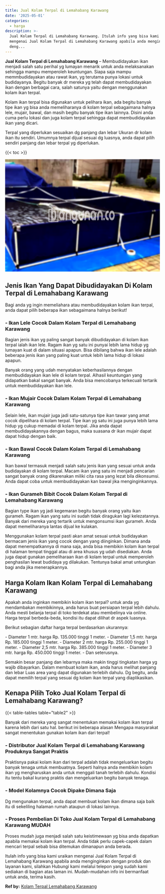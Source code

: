 ```yaml
---
title: Jual Kolam Terpal di Lemahabang Karawang
date: '2025-05-01'
categories:
  - harga
description: >-
  Jual Kolam Terpal di Lemahabang Karawang. Itulah info yang bisa kami uraikan
  mengenai Jual Kolam Terpal di Lemahabang Karawang apabila anda menginginkan
  deng...
---
```


**Jual Kolam Terpal di Lemahabang Karawang** – Membudidayakan ikan menjadi salah satu perihal yg lumayan menarik untuk anda melaksanakan sehingga mampu memperoleh keuntungan. Siapa saja mampu memmbudidayakan atau rawat ikan, yg terutama punya lokasi untuk budidayanya. Begitu banyak dr mereka yg telah dapat membudidayakan ikan dengan berbagai cara, salah satunya yaitu dengan menggunakan kolam ikan terpal.

Kolam ikan terpal bisa digunakan untuk pelihara ikan, ada begitu banyak tipe ikan yg bisa anda memeliharanya di kolam terpal sebagaimana halnya lele, mujair, bawal, dan masih begitu banyak tipe ikan lainnya. Disini anda cuma perlu lokasi dan juga kolam terpal sehingga dapat membudidayakan ikan yang dicari.

Terpal yang diperlukan sesuaikan dg panjang dan lebar Ukuran dr kolam ikan itu sendiri. Umumnya terpal dijual sesuai dg luasnya, anda dapat pilih sendiri panjang dan lebar terpal yg diperlukan.

{{< toc >}}

![Jual Kolam Terpal di Lemahabang Karawang](/images/jual-kolam-terpal-48.png)

## Jenis Ikan Yang Dapat Dibudidayakan Di Kolam Terpal di Lemahabang Karawang

Bagi anda yg ingin memeliahara atau membudidayakan kolam ikan terpal, anda dapat pilih beberapa ikan sebagaimana halnya berikut!

### \- Ikan Lele Cocok Dalam Kolam Terpal di Lemahabang Karawang

Bagian jenis ikan yg paling sangat banyak dibudidayakan di kolam ikan terpal ialah ikan lele. Ragam ikan yg satu ini punyai lebih lama hidup yg lumayan kuat di dalam situasi apapun. Bisa dibilang bahwa ikan lele adalah beberapa jenis ikan yang paling kuat untuk lebih lama hidup di lokasi apapun.

Banyak orang yang udah menyatakan keberhasilannya dengan membudidayakan ikan lele di kolam terpal. Alhasil keuntungan yang didapatkan bakal sangat banyak. Anda bisa mencobanya terkecuali tertarik untuk membudidayakan ikan lele.

### \- Ikan Mujair Cocok Dalam Kolam Terpal di Lemahabang Karawang

Selain lele, ikan mujair juga jadi satu-satunya tipe ikan tawar yang amat cocok dipelihara di kolam terpal. Tipe ikan yg satu ini juga punya lebih lama hidup yg cukup memadai di kolam terpal. Jika anda dapat membudidayakannya dengan bagus, maka suasana dr ikan mujair dapat dapat hidup dengan baik.

### \- Ikan Bawal Cocok Dalam Kolam Terpal di Lemahabang Karawang

Ikan bawal termasuk menjadi salah satu jenis ikan yang sesuai untuk anda budidayakan di kolam terpal. Macam ikan yang satu ini menjadi pencarian sangat banyak orang dikarenakan miliki cita rasa yang lezat bila dikonsumsi. Anda dapat coba untuk membudidayakan kan bawal jika menginginkannya.

### \- Ikan Gurameh Bibit Cocok Dalam Kolam Terpal di Lemahabang Karawang

Bagian type ikan yg jadi kegemaran begitu banyak orang yaitu ikan gurameh. Ragam ikan yang satu ini sudah tidak diragukan lagi kelezatannya. Banyak dari mereka yang tertarik untuk mengonsumsi ikan gurameh. Anda dapat memeliharanya lantas dijual ke kulakan.

Menggunakan kolam terpal pasti akan amat sesuai untuk budidayakan bermacam jenis ikan yang cocok dengan yang diinginkan. Dimana anda dapat menempatkannya di mana saja, anda bisa membikin kolam ikan terpal di halaman tempat tinggal atau di area khusus yg udah disediakan. Anda juga dapat gunakan pemeliharaan ikan di kolam terpal untuk memperoleh penghasilan lewat budidaya yg dilakukan. Tentunya bakal amat untungkan bagi anda jika menerapkannya.

## Harga Kolam Ikan Kolam Terpal di Lemahabang Karawang

Apakah anda inginkan membikin kolam ikan terpal? untuk anda yg mendambakan membikinnya, anda harus buat persiapan terpal lebih dahulu. Anda mesti belanja terpal di toko terdekat atau membelinya via online. Harga terpal berbeda-beda, kondisi itu dapat dilihat dr aspek luasnya.

Berikut sebagian daftar harga terpal berdasarkan ukurannya:

\- Diameter 1 mtr. harga Rp. 135.000 tinggi 1 meter. - Diameter 1,5 mtr. harga Rp. 185.000 tinggi 1 meter. - Diameter 2 mtr. harga Rp. 255.000 tinggi 1 meter. - Diameter 2,5 mtr. harga Rp. 385.000 tinggi 1 meter. - Diameter 3 mtr. harga Rp. 450.000 tinggi 1 meter. - Dan seterusnya.

Semakin besar panjang dan lebarnya maka makin tinggi tingkatan harga yg wajib dibayarkan. Dalam membuat kolam ikan, anda harus melihat panjang dan lebar Luas area yang dapat digunakan terlebih dahulu. Dg begitu, anda dapat memilih terpal yang sesuai dg kolam ikan terpal yang diaplikasikan.

## Kenapa Pilih Toko Jual Kolam Terpal di Lemahabang Karawang?

{{< table-tables table="table2" >}}

Banyak dari mereka yang sangat menentukan memakai kolam ikan terpal karena lebih dari satu hal. berikut ini beberapa alasan Mengapa masyarakat sangat menentukan gunakan kolam ikan dari terpal!

### \- Distributor Jual Kolam Terpal di Lemahabang Karawang Produknya Sangat Praktis

Praktisnya pakai kolam ikan dari terpal adalah tidak mengeluarkan begitu banyak tenaga untuk membuatnya. Seperti halnya anda membikin kolam ikan yg mengharuskan anda untuk menggali tanah terlebih dahulu. Kondisi itu tentu bakal kurang praktis dan mengeluarkan begitu banyak tenaga.

### \- Model Kolamnya Cocok Dipake Dimana Saja

Dg mengunakan terpal, anda dapat membuat kolam ikan dimana saja baik itu di sekeliling halaman rumah ataupun di lokasi lainnya.

### \- Proses Pembelian Di Toko Jual Kolam Terpal di Lemahabang Karawang MUDAH

Proses mudah juga menjadi salah satu keistimewaan yg bisa anda dapatkan apabila memakai kolam ikan terpal. Anda tidak perlu capek-capek dalam mencari terpal sebab bisa ditemukan dimanapun anda berada.

Itulah info yang bisa kami uraikan mengenai Jual Kolam Terpal di Lemahabang Karawang apabila anda menginginkan dengan produk dan layanan kami, silahkan Hubungi kami melalui telepon yang sudah kami sediakan di bagian atas laman ini. Mudah-mudahan info ini bermanfaat untuk anda, terima kasih.

**Ref by:** [Kolam Terpal Lemahabang Karawang](https://id.wikipedia.org/wiki/Kolam)
